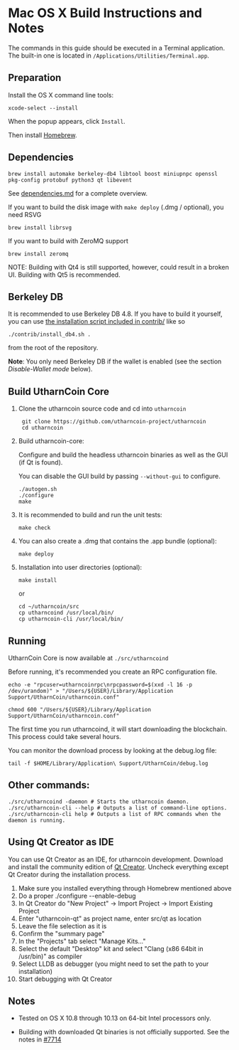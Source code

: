 Mac OS X Build Instructions and Notes
====================================
The commands in this guide should be executed in a Terminal application.
The built-in one is located in `/Applications/Utilities/Terminal.app`.

Preparation
-----------
Install the OS X command line tools:

`xcode-select --install`

When the popup appears, click `Install`.

Then install [Homebrew](https://brew.sh).

Dependencies
----------------------

    brew install automake berkeley-db4 libtool boost miniupnpc openssl pkg-config protobuf python3 qt libevent

See [dependencies.md](dependencies.md) for a complete overview.

If you want to build the disk image with `make deploy` (.dmg / optional), you need RSVG

    brew install librsvg

If you want to build with ZeroMQ support
    
    brew install zeromq

NOTE: Building with Qt4 is still supported, however, could result in a broken UI. Building with Qt5 is recommended.

Berkeley DB
-----------
It is recommended to use Berkeley DB 4.8. If you have to build it yourself,
you can use [the installation script included in contrib/](/contrib/install_db4.sh)
like so

```shell
./contrib/install_db4.sh .
```

from the root of the repository.

**Note**: You only need Berkeley DB if the wallet is enabled (see the section *Disable-Wallet mode* below).

Build UtharnCoin Core
------------------------

1. Clone the utharncoin source code and cd into `utharncoin`

        git clone https://github.com/utharncoin-project/utharncoin
        cd utharncoin

2.  Build utharncoin-core:

    Configure and build the headless utharncoin binaries as well as the GUI (if Qt is found).

    You can disable the GUI build by passing `--without-gui` to configure.

        ./autogen.sh
        ./configure
        make

3.  It is recommended to build and run the unit tests:

        make check

4.  You can also create a .dmg that contains the .app bundle (optional):

        make deploy

5.  Installation into user directories (optional):

        make install

    or

        cd ~/utharncoin/src
        cp utharncoind /usr/local/bin/
        cp utharncoin-cli /usr/local/bin/

Running
-------

UtharnCoin Core is now available at `./src/utharncoind`

Before running, it's recommended you create an RPC configuration file.

    echo -e "rpcuser=utharncoinrpc\nrpcpassword=$(xxd -l 16 -p /dev/urandom)" > "/Users/${USER}/Library/Application Support/UtharnCoin/utharncoin.conf"

    chmod 600 "/Users/${USER}/Library/Application Support/UtharnCoin/utharncoin.conf"

The first time you run utharncoind, it will start downloading the blockchain. This process could take several hours.

You can monitor the download process by looking at the debug.log file:

    tail -f $HOME/Library/Application\ Support/UtharnCoin/debug.log

Other commands:
-------

    ./src/utharncoind -daemon # Starts the utharncoin daemon.
    ./src/utharncoin-cli --help # Outputs a list of command-line options.
    ./src/utharncoin-cli help # Outputs a list of RPC commands when the daemon is running.

Using Qt Creator as IDE
------------------------
You can use Qt Creator as an IDE, for utharncoin development.
Download and install the community edition of [Qt Creator](https://www.qt.io/download/).
Uncheck everything except Qt Creator during the installation process.

1. Make sure you installed everything through Homebrew mentioned above
2. Do a proper ./configure --enable-debug
3. In Qt Creator do "New Project" -> Import Project -> Import Existing Project
4. Enter "utharncoin-qt" as project name, enter src/qt as location
5. Leave the file selection as it is
6. Confirm the "summary page"
7. In the "Projects" tab select "Manage Kits..."
8. Select the default "Desktop" kit and select "Clang (x86 64bit in /usr/bin)" as compiler
9. Select LLDB as debugger (you might need to set the path to your installation)
10. Start debugging with Qt Creator

Notes
-----

* Tested on OS X 10.8 through 10.13 on 64-bit Intel processors only.

* Building with downloaded Qt binaries is not officially supported. See the notes in [#7714](https://github.com/bitcoin/bitcoin/issues/7714)
